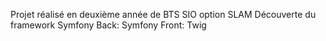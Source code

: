 Projet réalisé en deuxième année de BTS SIO option SLAM
Découverte du framework Symfony
Back: Symfony
Front: Twig
